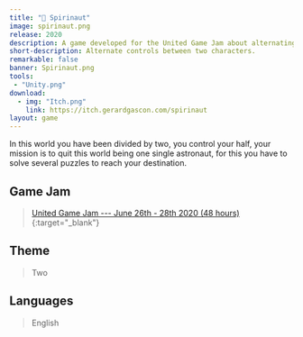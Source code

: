 ```yaml
---
title: "👻 Spirinaut"
image: spirinaut.png
release: 2020
description: A game developed for the United Game Jam about alternating controls between two characters.
short-description: Alternate controls between two characters.
remarkable: false
banner: Spirinaut.png
tools:
 - "Unity.png"
download:
  - img: "Itch.png"
    link: https://itch.gerardgascon.com/spirinaut
layout: game
---
```


In this world you have been divided by two, you control your half, your mission is to quit this world being one single astronaut, for this you have to solve several puzzles to reach your destination.

## Game Jam

> [United Game Jam --- June 26th - 28th 2020 (48 hours)](https://itch.io/jam/united-game-jam-2020/){:target="_blank"}

## Theme

> Two

## Languages

> English
